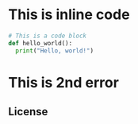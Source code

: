 # This is inline code

```python
# This is a code block
def hello_world():
  print("Hello, world!")
````
# This is 2nd error
## **License**
